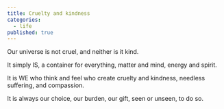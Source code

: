 ```yaml
---
title: Cruelty and kindness
categories:
  - life
published: true
---
```


Our universe
is not cruel,
and neither
is it kind.

It simply IS,
a container
for everything,
matter and mind,
energy and spirit.

It is WE
who think and feel
who create cruelty
and kindness,
needless suffering,
and compassion.

It is always our choice,
our burden,
our gift,
seen or unseen,
to do so.
